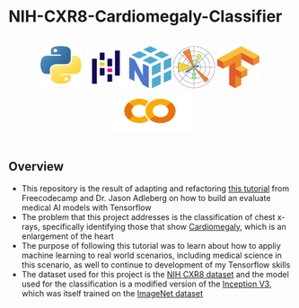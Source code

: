 # NIH-CXR8-Cardiomegaly-Classifier

</br>
<div align="center">
<a href="https://www.python.org/"><img src="./readme_content/Python.png" width="75" height="75"></a>
<a href="https://pandas.pydata.org/"><img src="./readme_content/Pandas.png" width="75" height="75"></a>
<a href="https://numpy.org/"><img src="./readme_content/Numpy.png" width="75" height="75"></a>
<a href="https://matplotlib.org/"><img src="./readme_content/Matplotlib.png" width="75" height="75"></a>
<a href="https://www.tensorflow.org/"><img src="./readme_content/Tensorflow.png" width="75" height="75"></a>
<a href="https://colab.google/"><img src="./readme_content/Google_Colab.png" width="150" height="75"></a>
</div>

</br>

## Overview

- This repository is the result of adapting and refactoring [this tutorial](https://www.youtube.com/watch?v=8m3LvPg8EuI) from Freecodecamp and Dr. Jason Adleberg on how to build an evaluate medical AI models with Tensorflow
- The problem that this project addresses is the classification of chest x-rays, specifically identifying those that show [Cardiomegaly](https://www.ncbi.nlm.nih.gov/books/NBK542296/), which is an enlargement of the heart
- The purpose of following this tutorial was to learn about how to appliy machine learning to real world scenarios, including medical science in this scenario, as well to continue to development of my Tensorflow skills
- The dataset used for this project is the [NIH CXR8 dataset](https://openaccess.thecvf.com/content_cvpr_2017/papers/Wang_ChestX-ray8_Hospital-Scale_Chest_CVPR_2017_paper.pdf) and the model used for the classification is a modified version of the [Inception V3](https://arxiv.org/abs/1512.00567), which was itself trained on the [ImageNet dataset](http://image-net.org/)
